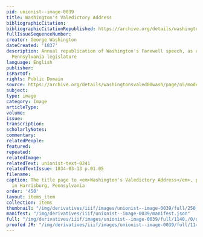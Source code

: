 ```yaml
---
pid: unionist--image-0039
title: Washington's Valedictory Address
bibliographicCitation: 
bibliographicCitationRepublished: https://archive.org/details/washingtonsvaled00wash/page/n5/mode/2up
fullIssueSequenceNumber: 
creator: George Washington
dateCreated: '1837'
description: Annual republication of Washington's Farewell speech, as ordered by the
  Pennsylvania legislature
language: English
publisher: 
IsPartOf: 
rights: Public Domain
source: https://archive.org/details/washingtonsvaled00wash/page/n5/mode/2up
subject: 
type: image
category: Image
articleType: 
volume: 
issue: 
transcription: 
scholarlyNotes: 
commentary: 
relatedPeople: 
featured: 
repeated: 
relatedImage: 
relatedText: unionist-text-0241
relatedTextIssue: 1834-03-13 p.01.05
filename: 
caption: The title page to <em>Washington's Valedictory Address</em>, published annually
  in Harrisburg, Pennsylvania
order: '450'
layout: items_item
collection: items
thumbnail: "/img/derivatives/iiif/images/unionist--image-0039/full/250,/0/default.jpg"
manifest: "/img/derivatives/iiif/unionist--image-0039/manifest.json"
full: "/img/derivatives/iiif/images/unionist--image-0039/full/1140,/0/default.jpg"
proofed JR: "/img/derivatives/iiif/images/unionist--image-0039/full/1140,/0/default.jpg"
---
```

